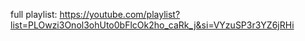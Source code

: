 full playlist:
https://youtube.com/playlist?list=PLOwzi3Onol3ohUto0bFlcOk2ho_caRk_j&si=VYzuSP3r3YZ6jRHi